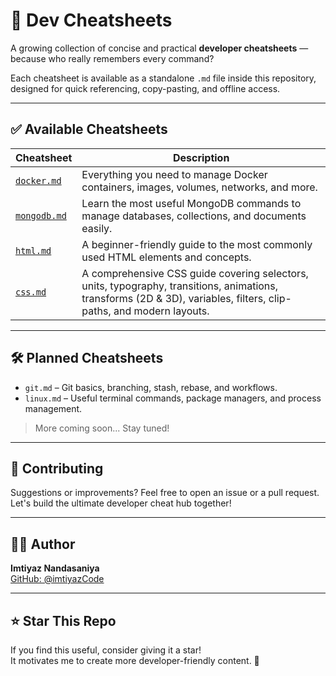 
# 📘 Dev Cheatsheets

A growing collection of concise and practical **developer cheatsheets** — because who really remembers every command?

Each cheatsheet is available as a standalone `.md` file inside this repository, designed for quick referencing, copy-pasting, and offline access.

---

## ✅ Available Cheatsheets

| Cheatsheet | Description |
|------------|-------------|
| [`docker.md`](./docker.md) | Everything you need to manage Docker containers, images, volumes, networks, and more. |
| [`mongodb.md`](./docker.md) | Learn the most useful MongoDB commands to manage databases, collections, and documents easily. |
| [`html.md`](./html.md) | A beginner-friendly guide to the most commonly used HTML elements and concepts. |
| [`css.md`](./css.md) | A comprehensive CSS guide covering selectors, units, typography, transitions, animations, transforms (2D & 3D), variables, filters, clip-paths, and modern layouts. |
---

## 🛠️ Planned Cheatsheets

- `git.md` – Git basics, branching, stash, rebase, and workflows.
- `linux.md` – Useful terminal commands, package managers, and process management.

> More coming soon... Stay tuned!

---

## 🙌 Contributing

Suggestions or improvements? Feel free to open an issue or a pull request. Let's build the ultimate developer cheat hub together!

---

## 🧑‍💻 Author

**Imtiyaz Nandasaniya**  
[GitHub: @imtiyazCode](https://github.com/imtiyazCode)

---

## ⭐️ Star This Repo

If you find this useful, consider giving it a star!  
It motivates me to create more developer-friendly content. 🚀
